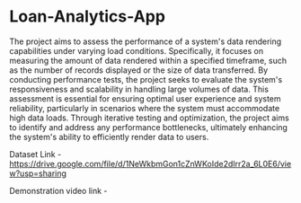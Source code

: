 # Loan-Analytics-App
The project aims to assess the performance of a system's data rendering capabilities under varying load conditions. Specifically, it focuses on measuring the amount of data rendered within a specified timeframe, such as the number of records displayed or the size of data transferred. By conducting performance tests, the project seeks to evaluate the system's responsiveness and scalability in handling large volumes of data. This assessment is essential for ensuring optimal user experience and system reliability, particularly in scenarios where the system must accommodate high data loads. Through iterative testing and optimization, the project aims to identify and address any performance bottlenecks, ultimately enhancing the system's ability to efficiently render data to users.

Dataset Link - https://drive.google.com/file/d/1NeWkbmGon1cZnWKoIde2dIrr2a_6L0E6/view?usp=sharing

Demonstration video link - 





